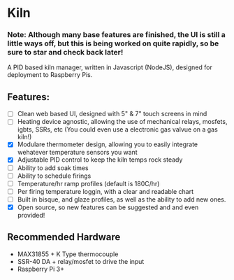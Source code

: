 # Kiln

### Note: Although many base features are finished, the UI is still a little ways off, but this is being worked on quite rapidly, so be sure to star and check back later!

A PID based kiln manager, written in Javascript (NodeJS), designed for deployment to Raspberry Pis.

## Features:

- [ ] Clean web based UI, designed with 5" & 7" touch screens in mind
- [ ] Heating device agnostic, allowing the use of mechanical relays, mosfets, igbts, SSRs, etc (You could even use a electronic gas valvue on a gas kiln!)
- [x] Modulare thermometer design, allowing you to easily integrate wehatever temperature sensors you want
- [x] Adjustable PID control to keep the kiln temps rock steady
- [ ] Ability to add soak times
- [ ] Ability to schedule firings
- [ ] Temperature/hr ramp profiles (default is 180C/hr)
- [ ] Per firing temperature loggin, with a clear and readable chart
- [ ] Built in bisque, and glaze profiles, as well as the ability to add new ones.
- [x] Open source, so new features can be suggested and and even provided!

## Recommended Hardware

- MAX31855 + K Type thermocouple
- SSR-40 DA + relay/mosfet to drive the input
- Raspberry Pi 3+